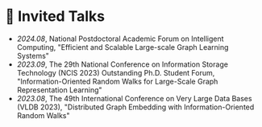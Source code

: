<!--
# 📖 Educations
- *2019.06 - 2022.04*, Master, Zhejiang University, Hangzhou.
- *2015.09 - 2019.06*, Undergraduate, Chu Kochen Honors College, Zhejiang Univeristy, Hangzhou.
- *2012.09 - 2015.06*, Luqiao Middle School, Taizhou.


- *2022.02*, Hosted MLNLP seminar \| [\[Video\]](https://www.bilibili.com/video/BV1wF411x7qh)
- *2021.06*, Audio & Speech Synthesis, Huawei internal talk
- *2021.03*, Non-autoregressive Speech Synthesis, PaperWeekly & biendata \| [\[video\]](https://www.bilibili.com/video/BV1uf4y1t7Hr/)
- *2020.12*, Non-autoregressive Speech Synthesis, Huawei Noah's Ark Lab internal talk
-->
# 💬 Invited Talks
- *2024.08*, National Postdoctoral Academic Forum on Intelligent Computing, "Efficient and Scalable Large-scale Graph Learning Systems"
- *2023.09*, The 29th National Conference on Information Storage Technology (NCIS 2023) Outstanding Ph.D. Student Forum, "Information-Oriented Random Walks for Large-Scale Graph Representation Learning"
- *2023.08*, The 49th International Conference on Very Large Data Bases (VLDB 2023), "Distributed Graph Embedding with Information-Oriented Random Walks"
